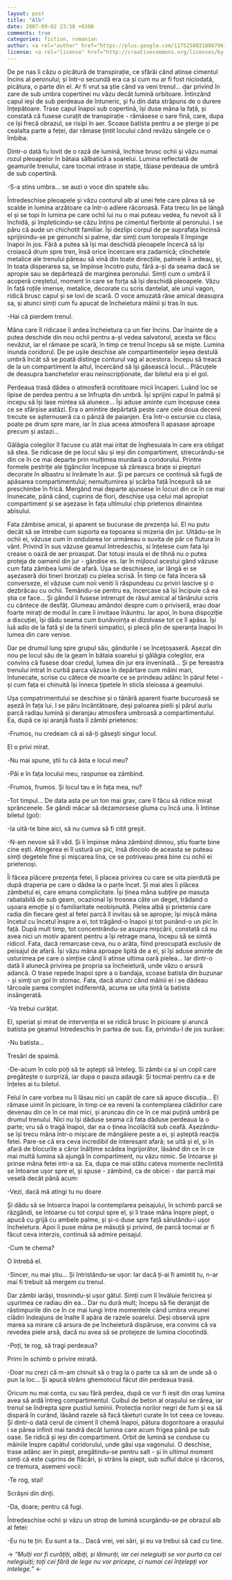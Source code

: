 ```yaml
---
layout: post
title: "Alb"
date: 2007-09-02 23:58 +0200
comments: true
categories: fiction, romanian
author: <a rel="author" href="https://plus.google.com/117525803180879614771/posts">Horea Christian</a>
license: <a rel="license" href="http://creativecommons.org/licenses/by-sa/4.0/">Creative Commons Attribution-ShareAlike 4.0 International License</a>.
---
```


De pe nas îi căzu o picătură de transpirație, ce sfârâi când atinse cimentul încins al peronului; și într-o secundă era ca și cum nu ar fi fost niciodată, picătura, o parte din el. 
Ar fi vrut sa știe când va veni trenul... dar privind în zare de sub umbra copertinei nu văzu decât lumină orbitoare. 
Întinzând capul ieși de sub perdeaua de întuneric, și fu din data străpuns de o durere înțepătoare. 
Trase capul înapoi sub copertină, își duse mâna la față, și constată că fusese curațit de transpirație - rămăsese o sare fină, care, dupa ce își frecă obrazul, se risipi în aer. 
Scoase batista pentru a se șterge și pe cealalta parte a feței, dar rămase țintit locului când revăzu sângele ce o îmbiba.

Dintr-o dată fu lovit de o rază de lumină, închise brusc ochii și văzu numai rozul pleoapelor în bătaia sălbatică a soarelui. 
Lumina reflectată de geamurile trenului, care tocmai intrase in stație, tăiase perdeaua de umbră de sub copertină.

<!-- more -->

-S-a stins umbra... se auzi o voce din spatele său. 

Întredeschise pleoapele și văzu conturul alb al unei fete care părea să se scalde in lumina arzătoare ca într-o adiere răcoroasă.
Fata trecu lin pe lângă el și se topi în lumina pe care ochii lui nu o mai puteau vedea, fu nevoit să îi închidă, și împleticindu-se căzu întins pe cimentul fierbinte al peronului. 
I se păru că aude un chichotit familiar.
Își dezlipi corpul de pe suprafața încinsă sprijinindu-se pe genunchi si palme, dar simți cum toropeala îl împinge înapoi în jos. 
Fără a putea să își mai deschidă pleoapele încercă să își croiască drum spre tren, însă orice încercare era zadarnică; clinchetele metalice ale trenului păreau să vină din toate direcțiile, palmele îi ardeau, și, în toata disperarea sa, se împinse încotro putu, fără a-și da seama dacă se apropie sau se depărtează de marginea peronului. 
Simți cum o umbră îi acoperă creștetul, moment în care se forța să își deschidă pleoapele. 
Văzu în față roțile imense, metalice, decorate cu scris dantelat, ale unui vagon, ridică brusc capul și se lovi de scară. 
O voce amuzată râse amical deasupra sa, și atunci simți cum fu apucat de încheietura mâinii și tras în sus.

-Hai că pierdem trenul.

Mâna care îl ridicase îi ardea încheietura ca un fier încins. 
Dar înainte de a putea deschide din nou ochii pentru a-și vedea salvatorul, acesta se făcu nevăzut, iar el rămase pe scară, în timp ce trenul începu să se miște. 
Lumina inunda coridorul. 
De pe ușile deschise ale compartimentelor ieșea destulă umbră încât să se poată distinge conturul vag al acestora.
Începu să treacă de la un compartiment la altul, încercând să își găsească locul... 
Plăcuțele de deasupra banchetelor erau neinscripționate, dar biletul era și el gol.

Perdeaua trasă dădea o atmosferă ocrotitoare micii încaperi. 
Luând loc se lipise de perdea pentru a se înfrupta din umbră. 
Își sprijini capul în palmă și incepu să își lase mintea să alunece... 
Își aduse aminte cum începuse ceea ce se sfârșise astăzi. 
Era o amintire depărtată peste care cele doua decenii trecute se așternuseră ca o pânză de paianjen. 
Era într-o excursie cu clasa, poate pe drum spre mare, iar în ziua aceea atmosfera îl apasase aproape precum și astazi...

Gălăgia colegilor îl facuse cu atât mai iritat de înghesuiala în care era obligat să stea. 
Se ridicase de pe locul său și ieși din compartiment, strecurându-se din ce în ce mai departe prin mulțimea murdară a coridorului. 
Printre formele pestrițe ale țigăncilor începuse să zăreasca brațe si piepturi decorate în albastru si înrămate în aur. 
Și pe parcurs ce continuă să fugă de apăsarea compartimentului; nemulțumirea și scârba față începură să se preschimbe în frică. 
Mergând mai departe ajunsese în locuri din ce în ce mai înunecate, până când, cuprins de fiori, deschise ușa celui mai apropiat compartiment și se așezase în fața ultimului chip prietenos dinaintea abisului.

Fata zâmbise amical, și aparent se bucurase de prezența lui. 
El nu putu decât să se întrebe cum suporta ea topoarea si mizeria din jur. 
Uitâdu-se în ochii ei, văzuse cum în ondularea lor urmăreau o suvita de păr ce flutura în vânt. 
Privind în sus văzuse geamul întredeschis, si înțelese cum fata își crease o oază de aer proaspat. 
Dar totuși insula ei de tihnă nu o putea proteja de oamenii din jur - gândise es. 
Iar în mijlocul acestui gând văzuse cum fata zâmbea lumii de afară. 
Ușa se deschisese, iar lângă ei se așezaseră doi tineri bronzați cu pielea scrisă. 
În timp ce fata încera să converseze, el văzuse cum noii veniti îi răspundeau cu priviri lascive și o dezbrăcau cu ochii. 
Temându-se pentru ea, încercase să își încipuie că ea știa ce face...
Și gândul îi fusese intrerupt de râsul amical al tânărului scris cu cântece de desfăț.
Glumeau amândoi despre cum o priviseră, erau doar foarte mirați de modul în care îi invitase înăuntru. 
Iar apoi, în buna dispoziție a discuției, își dădu seama cum bunăvoința ei dizolvase tot ce îl apăsa. 
Își luă adio de la fată și de la tinerii simpatici, și plecă plin de speranța înapoi în lumea din care venise.

Dar pe drumul lung spre grupul său, gândurile i se încețoșaseră. 
Așezat din nou pe locul său de la geam în bătaia soarelui și gălăgia colegilor, era convins că fusese doar credul, lumea din jur era înveninată... 
Și pe fereastra trenului intrat în curbă parca văzuse în depărtare cum mâini mari, întunecate, scrise cu câtece de moarte ce se prindeau adânc în părul fetei - și cum fața ei chinuită își înneca țipetele în sticla sleioasa a geamului.

Ușa compatrimentului se deschise și o tânără aparent foarte bucuroasă se așeză în fața lui. 
I se păru încântătoare, deși paloarea pielii și părul auriu parcă radiau lumină și deranjau atmosfera umbroasă a compartimentului. 
Ea, după ce iși aranjă fusta îi zâmbi prietenos:

-Frumos, nu credeam că ai să-ți găsești singur locul.

El o privi mirat.

-Nu mai spune, știi tu că ăsta e locul meu?

-Păi e în fața locului meu, raspunse ea zâmbind.

-Frumos, frumos. Și locul tau e în fața mea, nu?

-Tot timpul... 
De data asta pe un ton mai grav, care îl făcu să ridice mirat sprâncenele. 
Se gândi măcar să dezamorsese gluma cu încă una. 
Îi întinse biletul (gol):

-Ia uită-te bine aici, să nu cumva să fi citit greșit.

-N-am nevoie să îl văd. 
Și îi împinse mâna zâmbind dinnou, știu foarte bine cine ești. 
Atingerea ei îl ustură un pic, însă dincolo de aceasta se puteau simți degetele fine și mișcarea lina, ce se potriveau prea bine cu ochii ei prietenoși.

Îi făcea plăcere prezența fetei, îi placea privirea cu care se uita pierdută pe după draperia pe care o dădea la o parte încet. 
Și mai ales îi plăcea zâmbetul ei, care emana complicitate. 
Își ținea mâna subțire pe masuța rabatabilă de sub geam, ocazional își trosnea câte un deget, trădand o ușoara emoție și o familiaritate neobișnuită. 
Pielea albă și prietenia care radia din fiecare gest al fetei parcă îl invitau să se apropie; 
își mișcă mâna încetul cu încetul înspre a ei, tot trăgând-o înapoi și tot punând-o un pic în față. 
După mult timp, tot concentrându-se asupra mișcării, constată că nu avea nici un motiv aparent pentru a își retrage mana, începu să se simtă ridicol. 
Fata, dacă remarcase ceva, nu o arăta, fiind preocupată exclusiv de peisajul de afară. 
Își văzu mâna aproape lipită de a ei, și își aduse aminte de usturimea pe care o simțise când îi atinse ultima oară pielea... 
Iar dintr-o dată îi alunecă privirea pe propria sa încheietură, unde văzu o arsură adancă. 
O trase repede înapoi spre a o bandaja, scoase batista din buzunar - și simți un gol în stomac. 
Fata, dacă atunci când mâinii ei i se dădeau târcoale parea complet indiferentă, acuma se uita țintă la batista insângerată.

-Va trebui curățat.

El, speriat și mirat de intervenția ei se ridică brusc în picioare și aruncă batista pe geamul întredeschis în partea de sus.
Ea, privindu-l de jos surâse:

-Nu batista...

Tresări de spaimă.

-De-acum în colo poți să te aștepți să înteleg. 
Si zâmbi ca și un copil care pregătește o surpriză, iar dupa o pauza adaugă: 
Și tocmai pentru ca e de înțeles ai tu biletul.

Felul în care vorbea nu îi lăsau nici un capăt de care să apuce discuția... 
El rămase uimit în picioare, în timp ce ea reveni la contemplarea clădirilor care devenau din ce în ce mai mici, și aruncau din ce în ce mai puțină umbră pe drumul trenului. 
Nici nu își dăduse seama că fata dăduse perdeaua la o parte; 
vru să o tragă înapoi, dar ea o ținea încolăcită sub ceafă. 
Așezându-se își trecu mâna într-o mișcare de mângâiere peste a ei, și așteptă reacția fetei. 
Pare-se că era ceva incredibil de interesant afară; se uită și el, și în afară de blocurile a căror înălțime scădea îngrijorător, lăsând din ce în ce mai multă lumina să ajungă în compartiment, nu văzu nimic. 
Se întoarse și prinse mâna fetei intr-a sa. 
Ea, dupa ce mai stătu cateva momente neclintită se întoarse ușor spre el, și spuse - zâmbind, ca de obicei - dar parcă mai veselă decât până acum:

-Vezi, dacă mă atingi tu nu doare

Și dădu să se întoarca înapoi la contemplarea peisajului, în schimb parcă se răzgândi, se întoarse cu tot corpul spre el, și îi trase mâna înspre piept, o apucă cu grijă cu ambele palme, și și-o duse spre față sărutându-i ușor încheietura. 
Apoi îi puse mâna pe măsuță și privind, de parcă tocmai ar fi făcut ceva interzis, continuă să admire peisajul.

-Cum te chema? 

O întrebă el.

-Sincer, nu mai știu... Și întristându-se ușor: 
Iar dacă ți-ai fi amintit tu, n-ar mai fi trebuit să mergem cu trenul. 

Dar zâmbi iarăși, trosnindu-și ușor gâtul.
Simți cum îl învăluie fericirea și ușurimea ce radiau din ea...
Dar nu dură mult; începu să fie deranjat de răstimpurile din ce în ce mai lungi între momentele când umbra vreunei clădiri îndeajuns de înalte îl apăra de razele soarelui. 
Deși observă spre marea sa mirare că arsura de pe încheietură dispăruse, era convins că va revedea piele arsă, dacă nu avea să se protejeze de lumina clocotindă.

-Poți, te rog, să tragi perdeaua?

Primi în schimb o privire mirată.

-Doar nu crezi că m-am chinuit să o trag la o parte ca să am de unde să o pun la loc... 
Și apucă strâns ghemotocul făcut din perdeaua trasă.

Oricum nu mai conta, cu sau fără perdea, după ce vor fi ieșit din oraș lumina avea să ardă întreg compartimentul. 
Cuibul de beton al orașului se rărea, iar trenul se îndrepta spre pustiul luminii. 
Protecția norilor negri de fum și ea să dispară în curând, lăsând razele să facă tăieturi curate în tot ceea ce loveau. 
Și dintr-o dată cerul de ciment îl chemă înapoi, pătura dogoritoare a orașului i se părea infinit mai tandră decât lumina care acum frigea până pe sub oase. 
Se ridică și ieși din compartiment. 
Orbit de lumină se conduse cu mâinile înspre capătul coridorului, unde găsi ușa vagonului. 
O deschise, trase adânc aer în piept, pregătindu-se pentru salt - și în ultimul moment simți că este cuprins de flăcări, și strâns la piept, sub suflul dulce și răcoros, ce tremura, asemeni vocii:

-Te rog, stai!

Scrâșni din dinți.

-Da, doare; pentru că fugi.

Întredeschise ochii și văzu un strop de lumină scurgându-se pe obrazul alb al fetei:

-Eu nu te țin. Eu sunt a ta... Dacă vrei, vei sări, și eu va trebui să cad cu tine.

-> *“Mulți vor fi curățiți, albiți, și lămuriți, iar cei nelegiuiți se vor purta ca cei nelegiuiți; toți cei fără de lege nu vor pricepe, ci numai cei înțelepți vor intelege.”* <-
